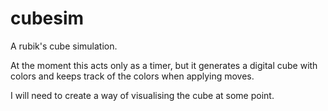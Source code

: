 # cubesim
A rubik's cube simulation.

At the moment this acts only as a timer, but it generates a digital cube with colors and keeps track of the colors when applying moves.

I will need to create a way of visualising the cube at some point.
